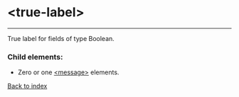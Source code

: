 # \<true-label>

---

True label for fields of type Boolean.

### Child elements:
* Zero or one [\<message>](./message.md) elements.

[Back to index](./README.md)
